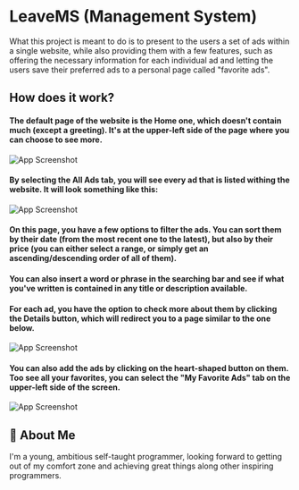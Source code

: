 
# LeaveMS (Management System)


What this project is meant to do is to present to the users a set of ads within a single website, while also providing them with a few features, such as offering the necessary information for each individual ad and letting the users save their preferred ads to a personal page called "favorite ads".
## How does it work?

#### The default page of the website is the Home one, which doesn't contain much (except a greeting). It's at the upper-left side of the page where you can choose to see more.


![App Screenshot](https://i.postimg.cc/L4Zp0dBp/HomePage.png) 



#### By selecting the All Ads tab, you will see every ad that is listed withing the website. It will look something like this:


![App Screenshot](https://i.postimg.cc/c1fzndBr/All-Ads-Page.png)

#### On this page, you have a few options to filter the ads. You can sort them by their date (from the most recent one to the latest), but also by their price (you can either select a range, or simply get an ascending/descending order of all of them).

#### You can also insert a word or phrase in the searching bar and see if what you've written is contained in any title or description available.

#### For each ad, you have the option to check more about them by clicking the Details button, which will redirect you to a page similar to the one below.

![App Screenshot](https://i.postimg.cc/jdZZH2wd/Details-Page.png)

#### You can also add the ads by clicking on the heart-shaped button on them. Too see all your favorites, you can select the "My Favorite Ads" tab on the upper-left side of the screen.

![App Screenshot](https://i.postimg.cc/k5tsPyjB/My-Favorite-Ads-Page.png)




## 🚀 About Me
I'm a young, ambitious self-taught programmer, looking forward to getting out of my comfort zone and achieving great things along other inspiring programmers. 

